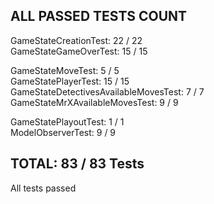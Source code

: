ALL PASSED TESTS COUNT
-----
GameStateCreationTest: 22 / 22\
GameStateGameOverTest: 15 / 15

GameStateMoveTest: 5 / 5\
GameStatePlayerTest: 15 / 15\
GameStateDetectivesAvailableMovesTest: 7 / 7\
GameStateMrXAvailableMovesTest: 9 / 9

GameStatePlayoutTest: 1 / 1\
ModelObserverTest: 9 / 9

TOTAL: 83 / 83 Tests
-----

All tests passed